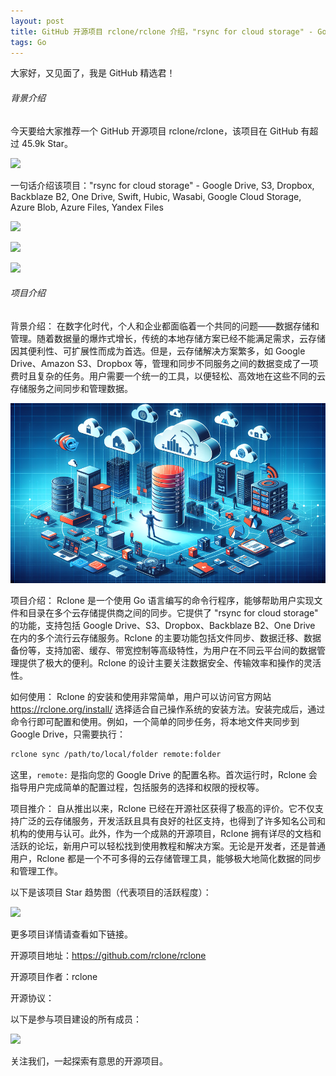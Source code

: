 ```yaml
---
layout: post
title: GitHub 开源项目 rclone/rclone 介绍，"rsync for cloud storage" - Google Drive, S3, Dropbox, Backblaze B2, One Drive, Swift, Hubic, Wasabi, Google Cloud Storage, Azure Blob, Azure Files, Yandex Files
tags: Go
---
```


大家好，又见面了，我是 GitHub 精选君！

###### 背景介绍

今天要给大家推荐一个 GitHub 开源项目 rclone/rclone，该项目在 GitHub 有超过 45.9k Star。

![](https://stats.deeptrain.net/repo/rclone/rclone/?theme=light)

一句话介绍该项目："rsync for cloud storage" - Google Drive, S3, Dropbox, Backblaze B2, One Drive, Swift, Hubic, Wasabi, Google Cloud Storage, Azure Blob, Azure Files, Yandex Files




![](https://rclone.org/img/logos/warp-github.svg)

![](https://rclone.org/img/logo_on_light__horizontal_color.svg)

![](https://rclone.org/img/logo_on_dark__horizontal_color.svg)


###### 项目介绍

背景介绍：
在数字化时代，个人和企业都面临着一个共同的问题——数据存储和管理。随着数据量的爆炸式增长，传统的本地存储方案已经不能满足需求，云存储因其便利性、可扩展性而成为首选。但是，云存储解决方案繁多，如 Google Drive、Amazon S3、Dropbox 等，管理和同步不同服务之间的数据变成了一项费时且复杂的任务。用户需要一个统一的工具，以便轻松、高效地在这些不同的云存储服务之间同步和管理数据。



![](https://raw.githubusercontent.com/ZhuPeng/pic/master/mac/compress_tmp-d55154d5529771ea66cebfa948bf1be5.png)

项目介绍：
Rclone 是一个使用 Go 语言编写的命令行程序，能够帮助用户实现文件和目录在多个云存储提供商之间的同步。它提供了 "rsync for cloud storage" 的功能，支持包括 Google Drive、S3、Dropbox、Backblaze B2、One Drive 在内的多个流行云存储服务。Rclone 的主要功能包括文件同步、数据迁移、数据备份等，支持加密、缓存、带宽控制等高级特性，为用户在不同云平台间的数据管理提供了极大的便利。Rclone 的设计主要关注数据安全、传输效率和操作的灵活性。

如何使用：
Rclone 的安装和使用非常简单，用户可以访问官方网站 https://rclone.org/install/ 选择适合自己操作系统的安装方法。安装完成后，通过命令行即可配置和使用。例如，一个简单的同步任务，将本地文件夹同步到 Google Drive，只需要执行：
```bash
rclone sync /path/to/local/folder remote:folder
```
这里，`remote:` 是指向您的 Google Drive 的配置名称。首次运行时，Rclone 会指导用户完成简单的配置过程，包括服务的选择和权限的授权等。

项目推介：
自从推出以来，Rclone 已经在开源社区获得了极高的评价。它不仅支持广泛的云存储服务，开发活跃且具有良好的社区支持，也得到了许多知名公司和机构的使用与认可。此外，作为一个成熟的开源项目，Rclone 拥有详尽的文档和活跃的论坛，新用户可以轻松找到使用教程和解决方案。无论是开发者，还是普通用户，Rclone 都是一个不可多得的云存储管理工具，能够极大地简化数据的同步和管理工作。

以下是该项目 Star 趋势图（代表项目的活跃程度）：

![](https://api.star-history.com/svg?repos=rclone/rclone&type=Timeline)

更多项目详情请查看如下链接。

开源项目地址：https://github.com/rclone/rclone 

开源项目作者：rclone

开源协议：

以下是参与项目建设的所有成员：

![](https://contrib.rocks/image?repo=rclone/rclone)

关注我们，一起探索有意思的开源项目。

